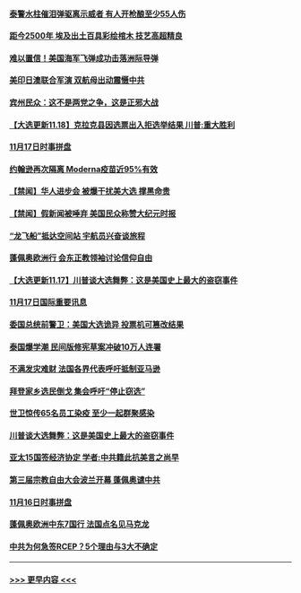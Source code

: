 #### [泰警水柱催泪弹驱离示威者 有人开枪酿至少55人伤](../pages/prog202/a102989660.md?t=11181551) 
#### [距今2500年 埃及出土百具彩绘棺木 技艺高超精良](../pages/prog202/a102989686.md?t=11181551) 
#### [难以置信！美国海军飞弹成功击落洲际导弹](../pages/prog202/a102989627.md?t=11181551) 
#### [美印日澳联合军演 双航母出动震慑中共](../pages/prog202/a102989615.md?t=11181551) 
#### [宾州民众：这不是两党之争，这是正邪大战](../pages/prog202/a102989540.md?t=11181551) 
#### [【大选更新11.18】克拉克县因选票出入拒选举结果 川普:重大胜利](../pages/prog202/a102989464.md?t=11181551) 
#### [11月17日时事拼盘](../pages/prog202/a102989442.md?t=11181551) 
#### [约翰逊再次隔离 Moderna疫苗近95%有效](../pages/prog202/a102989284.md?t=11181551) 
#### [【禁闻】华人进步会 被爆干扰美大选 撑黑命贵](../pages/prog202/a102989375.md?t=11181551) 
#### [【禁闻】假新闻被唾弃 美国民众称赞大纪元时报](../pages/prog202/a102989367.md?t=11181551) 
#### [“龙飞船”抵达空间站 宇航员兴奋谈旅程](../pages/prog202/a102989363.md?t=11181551) 
#### [蓬佩奥欧洲行 会东正教领袖讨论信仰自由](../pages/prog202/a102989274.md?t=11181551) 
#### [【大选更新11.17】川普谈大选舞弊：这是美国史上最大的盗窃事件](../pages/prog202/a102988684.md?t=11181551) 
#### [11月17日国际重要讯息](../pages/prog202/a102989099.md?t=11181551) 
#### [委国总统前警卫：美国大选诡异 投票机可篡改结果](../pages/prog202/a102989007.md?t=11181551) 
#### [泰国爆学潮 民间版修宪草案冲破10万人连署](../pages/prog202/a102988890.md?t=11181551) 
#### [不满发灾难财 法国各界代表呼吁抵制亚马逊](../pages/prog202/a102988839.md?t=11181551) 
#### [拜登家乡选民倒戈 集会呼吁“停止窃选”](../pages/prog202/a102988844.md?t=11181551) 
#### [世卫惊传65名员工染疫 至少一起群聚感染](../pages/prog202/a102988795.md?t=11181551) 
#### [川普谈大选舞弊：这是美国史上最大的盗窃事件](../pages/prog202/a102988775.md?t=11181551) 
#### [亚太15国签经济协定 学者:中共籍此抗美言之尚早](../pages/prog202/a102988618.md?t=11181551) 
#### [第三届宗教自由大会波兰开幕  蓬佩奥谴中共](../pages/prog202/a102988620.md?t=11181551) 
#### [11月16日时事拼盘](../pages/prog202/a102988629.md?t=11181551) 
#### [蓬佩奥欧洲中东7国行 法国点名见马克龙](../pages/prog202/a102988606.md?t=11181551) 
#### [中共为何急签RCEP？5个理由与3大不确定](../pages/prog202/a102988476.md?t=11181551) 

----
#### [ >>> 更早内容 <<< ](../indexes/prog202-earlier.md)
